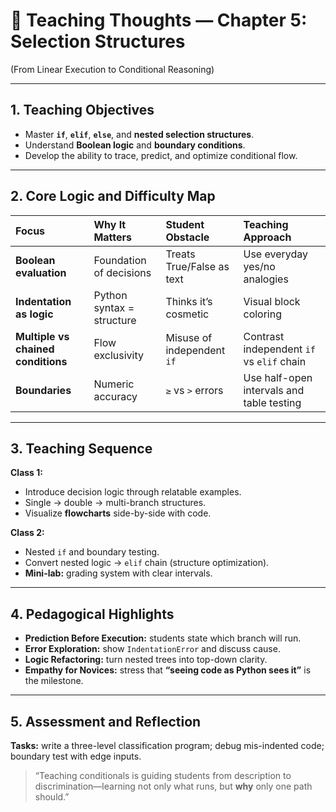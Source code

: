 # 🧩 Teaching Thoughts — Chapter 5: Selection Structures
(From Linear Execution to Conditional Reasoning)

---

## 1. Teaching Objectives

* Master **`if`**, **`elif`**, **`else`**, and **nested selection structures**.
* Understand **Boolean logic** and **boundary conditions**.
* Develop the ability to trace, predict, and optimize conditional flow.

---

## 2. Core Logic and Difficulty Map

| Focus | Why It Matters | Student Obstacle | Teaching Approach |
| :--- | :--- | :--- | :--- |
| **Boolean evaluation** | Foundation of decisions | Treats True/False as text | Use everyday yes/no analogies |
| **Indentation as logic** | Python syntax = structure | Thinks it’s cosmetic | Visual block coloring |
| **Multiple vs chained conditions** | Flow exclusivity | Misuse of independent `if` | Contrast independent `if` vs `elif` chain |
| **Boundaries** | Numeric accuracy | `≥` vs `>` errors | Use half-open intervals and table testing |

---

## 3. Teaching Sequence

**Class 1:**
* Introduce decision logic through relatable examples.
* Single → double → multi-branch structures.
* Visualize **flowcharts** side-by-side with code.

**Class 2:**
* Nested `if` and boundary testing.
* Convert nested logic → `elif` chain (structure optimization).
* **Mini-lab:** grading system with clear intervals.

---

## 4. Pedagogical Highlights

* **Prediction Before Execution:** students state which branch will run.
* **Error Exploration:** show `IndentationError` and discuss cause.
* **Logic Refactoring:** turn nested trees into top-down clarity.
* **Empathy for Novices:** stress that **“seeing code as Python sees it”** is the milestone.

---

## 5. Assessment and Reflection

**Tasks:** write a three-level classification program; debug mis-indented code; boundary test with edge inputs.

> “Teaching conditionals is guiding students from description to discrimination—learning not only what runs, but **why** only one path should.”
